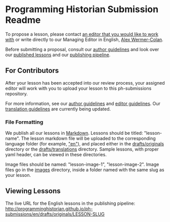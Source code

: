 # Programming Historian Submission Readme

To propose a lesson, please contact [an editor that you would like to work with](http://programminghistorian.org/project-team) or write directly to our Managing Editor in English, [Alex Wermer-Colan](mailto:alwermercolan@gmail.com). 

Before submitting a proposal, consult our [author guidelines](https://programminghistorian.org/en/author-guidelines) and look over our [published lessons](https://programminghistorian.org/) and our [publishing pipeline](https://github.com/programminghistorian/ph-submissions/issues?q=is%3Aopen+is%3Aissue+label%3Asubmission). 

## For Contributors

After your lesson has been accepted into our review process, your assigned editor will work with you to upload your lesson to this ph-submissions repository.

For more information, see our [author guidelines](https://programminghistorian.org/en/author-guidelines) and  [editor guidelines](https://programminghistorian.org/en/editor-guidelines). Our [translation guidelines](https://programminghistorian.org/en/translator-guidelines) are currently being updated.

### File Formatting 

We publish all our lessons in [Markdown](https://www.markdownguide.org/). Lessons should be titled: "lesson-name". The lesson markdown file will be uploaded to the corresponding language folder (for example, ["en"](https://github.com/programminghistorian/ph-submissions/tree/gh-pages/en)), and placed either in the [drafts/originals](https://github.com/programminghistorian/ph-submissions/tree/gh-pages/en/drafts/originals) directory or the [drafts/translations](https://github.com/programminghistorian/ph-submissions/tree/gh-pages/en/drafts/translations) directory. Sample lessons, with proper yaml header, can be viewed in these directories.

Image files should be named: "lesson-image-1", "lesson-image-2". Image files go in the [images](https://github.com/programminghistorian/ph-submissions/tree/gh-pages/images) directory, inside a folder named with the same slug as your lesson. 

## Viewing Lessons

The live URL for the English lessons in the publishing pipeline: http://programminghistorian.github.io/ph-submissions/en/drafts/originals/LESSON-SLUG
